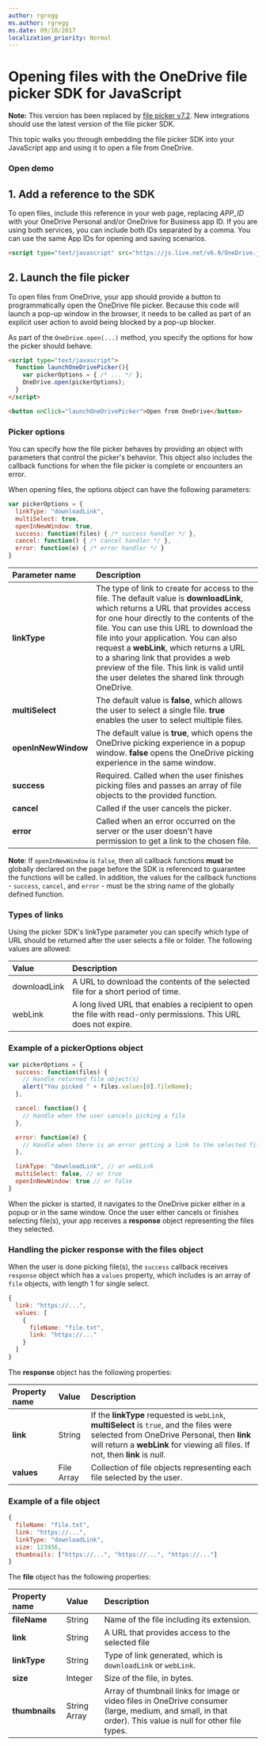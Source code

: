 ```yaml
---
author: rgregg
ms.author: rgregg
ms.date: 09/10/2017
localization_priority: Normal
---
```

# Opening files with the OneDrive file picker SDK for JavaScript

**Note:** This version has been replaced by [file picker v7.2](../js-v72/index.md).
New integrations should use the latest version of the file picker SDK.


This topic walks you through embedding the file picker SDK into your JavaScript
app and using it to open a file from OneDrive.

### Open demo

## 1. Add a reference to the SDK

To open files, include this reference in your web page,
replacing *APP_ID* with your OneDrive Personal and/or OneDrive for Business
app ID. If you are using both services, you can include both IDs separated by a
comma. You can use the same App IDs for opening and saving scenarios.

```html
<script type="text/javascript" src="https://js.live.net/v6.0/OneDrive.js" id="onedrive-js" client-id="APP_ID"></script>
```

## 2. Launch the file picker

To open files from OneDrive, your app should provide a button to
programmatically open the OneDrive file picker. Because this code will launch
a pop-up window in the browser, it needs to be called as part of an explicit user
action to avoid being blocked by a pop-up blocker.

As part of the `OneDrive.open(...)` method, you specify the options for how
the picker should behave.

```html
<script type="text/javascript">
  function launchOneDrivePicker(){
    var pickerOptions = { /* ... */ };
    OneDrive.open(pickerOptions);
  }
</script>

<button onClick="launchOneDrivePicker">Open from OneDrive</button>
```

### Picker options

You can specify how the file picker behaves by providing an object with parameters
that control the picker's behavior. This object also includes the callback
functions for when the file picker is complete or encounters an error.

When opening files, the options object can have the following parameters:

```javascript
var pickerOptions = {
  linkType: "downloadLink",
  multiSelect: true,
  openInNewWindow: true,
  success: function(files) { /* success handler */ },
  cancel: function() { /* cancel handler */ },
  error: function(e) { /* error handler */ }
}
```

| Parameter name      | Description                                                                                                                                                                                                                                                                                                                                                                                                                                            |
|:--------------------|:-------------------------------------------------------------------------------------------------------------------------------------------------------------------------------------------------------------------------------------------------------------------------------------------------------------------------------------------------------------------------------------------------------------------------------------------------------|
| **linkType**        | The type of link to create for access to the file. The default value is **downloadLink**, which returns a URL that provides access for one hour directly to the contents of the file. You can use this URL to download the file into your application.  You can also request a **webLink**, which returns a URL to a sharing link that provides a web preview of the file. This link is valid until the user deletes the shared link through OneDrive. |
| **multiSelect**     | The default value is **false**, which allows the user to select a single file. **true** enables the user to select multiple files.                                                                                                                                                                                                                                                                                                                     |
| **openInNewWindow** | The default value is **true**, which opens the OneDrive picking experience in a popup window. **false** opens the OneDrive picking experience in the same window.                                                                                                                                                                                                                                                                                      |
| **success**         | Required. Called when the user finishes picking files and passes an array of file objects to the provided function.                                                                                                                                                                                                                                                                                                                                    |
| **cancel**          | Called if the user cancels the picker.                                                                                                                                                                                                                                                                                                                                                                                                                 |
| **error**           | Called when an error occurred on the server or the user doesn't have permission to get a link to the chosen file.                                                                                                                                                                                                                                                                                                                                      |

**Note**: If `openInNewWindow` is `false`, then all callback functions **must**
be globally declared on the page before the SDK is referenced to guarantee the
functions will be called. In addition, the values for the callback functions -
`success`, `cancel`, and `error` - must be the string name of the globally
defined function.

### Types of links

Using the picker SDK's linkType parameter you can specify which type of URL should
be returned after the user selects a file or folder. The following values
are allowed:

| Value          | Description                                                                                                      |
|:---------------|:-----------------------------------------------------------------------------------------------------------------|
| downloadLink   | A URL to download the contents of the selected file for a short period of time.                                  |
| webLink        | A long lived URL that enables a recipient to open the file with read-only permissions. This URL does not expire. |

### Example of a pickerOptions object

```javascript
var pickerOptions = {
  success: function(files) {
    // Handle returned file object(s)
    alert("You picked " + files.values[0].fileName);
  },

  cancel: function() {
    // Handle when the user cancels picking a file
  },

  error: function(e) {
	// Handle when there is an error getting a link to the selected file
  },

  linkType: "downloadLink", // or webLink
  multiSelect: false, // or true
  openInNewWindow: true // or false
}
```

When the picker is started, it navigates to the OneDrive picker either in a
popup or in the same window. Once the user either cancels or finishes selecting
file(s), your app receives a **response** object representing the files they
selected.

### Handling the picker response with the files object

When the user is done picking file(s), the `success` callback receives
`response` object which has a `values` property, which includes is an array of
`file` objects, with length 1 for single select.

```javascript
{
  link: "https://...",
  values: [
    {
      fileName: "file.txt",
      link: "https://..."
    }
  ]
}
```

The **response** object has the following properties:

| Property name | Value        | Description                                                                                                                                                                                                                |
|:--------------|:-------------|:---------------------------------------------------------------------------------------------------------------------------------------------------------------------------------------------------------------------------|
| **link**      | String       | If the **linkType** requested is `webLink`, **multiSelect** is `true`, and the files were selected from OneDrive Personal, then **link** will return a **webLink** for viewing all files. If not, then **link** is *null*. |
| **values**    | File Array | Collection of file objects representing each file selected by the user.                                                                                                                                                    |

### Example of a file object

```javascript
{
  fileName: "file.txt",
  link: "https://...",
  linkType: "downloadLink",
  size: 123456,
  thumbnails: ["https://...", "https://...", "https://..."]
}
```

The **file** object has the following properties:

| Property name  | Value                   | Description                                                                                                                                                |
|:---------------|:------------------------|:-----------------------------------------------------------------------------------------------------------------------------------------------------------|
| **fileName**   | String                  | Name of the file including its extension.                                                                                                                  |
| **link**       | String                  | A URL that provides access to the selected file                                                                                                            |
| **linkType**   | String                  | Type of link generated, which is `downloadLink` or `webLink`.                                                                                              |
| **size**       | Integer                 | Size of the file, in bytes.                                                                                                                                |
| **thumbnails** | String Array          | Array of thumbnail links for image or video files in OneDrive consumer (large, medium, and small, in that order). This value is null for other file types. |


<!-- {
  "type": "#page.annotation",
  "description": "Use the JavaScript file picker SDK to open files from OneDrive.",
  "keywords": "js,javascript,onedrive,picker,saver,open,save,cloud",
  "section": "sdks",
  "headerAdditions": [
    "<script type=\"text/javascript\" src=\"https://js.live.net/v6.0/OneDrive.js\" id=\"onedrive-js\" client-id=\"000000004C181C1C,99594742-f258-449f-af3b-a259f65d6072\"></script>"
  ],
  "footerAdditions": [
    "<link rel=\"stylesheet\" type=\"text/css\" href=\"js-sample.css\" />",
    "<script type=\"text/javascript\" src=\"unified-js-sample.js\"></script>"]
} -->
